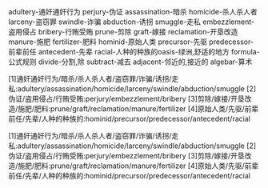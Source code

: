 adultery-通奸通奸行为
perjury-伪证
assassination-暗杀
homicide-杀人杀人者
larceny-盗窃罪
swindle-诈骗
abduction-诱拐
smuggle-走私
embezzlement-盗用侵占
bribery-行贿受贿
prune-剪除
graft-嫁接
reclamation-开垦改造
manure-施肥
fertilizer-肥料
hominid-原始人类
precursor-先驱
predecessor-前辈前任
antecedent-先辈
racial-人种的种族的oasis-绿洲,舒适的地方 formula-公式规则 divide-分割,除 subtract-减去 adjacent-邻近的,接近的 algebar-算术

[1]通奸通奸行为/暗杀/杀人杀人者/盗窃罪/诈骗/诱拐/走私:adultery/assassination/homicide/larceny/swindle/abduction/smuggle
[2]伪证/盗用侵占/行贿受贿:perjury/embezzlement/bribery
[3]剪除/嫁接/开垦改造/施肥/肥料:prune/graft/reclamation/manure/fertilizer
[4]原始人类/先驱/前辈前任/先辈/人种的种族的:hominid/precursor/predecessor/antecedent/racial

[1]通奸通奸行为/暗杀/杀人杀人者/盗窃罪/诈骗/诱拐/走私:adultery/assassination/homicide/larceny/swindle/abduction/smuggle
[2]伪证/盗用侵占/行贿受贿:perjury/embezzlement/bribery
[3]剪除/嫁接/开垦改造/施肥/肥料:prune/graft/reclamation/manure/fertilizer
[4]原始人类/先驱/前辈前任/先辈/人种的种族的:hominid/precursor/predecessor/antecedent/racial
